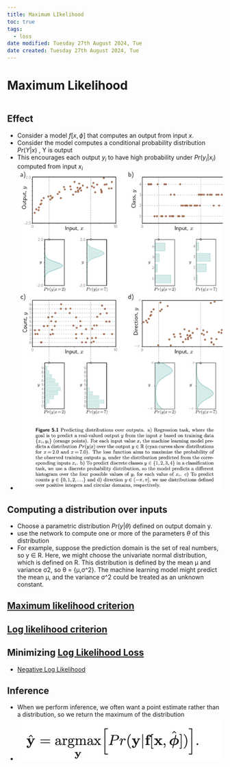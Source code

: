 ```yaml
---
title: Maximum LIkelihood
toc: true
tags:
  - loss
date modified: Tuesday 27th August 2024, Tue
date created: Tuesday 27th August 2024, Tue
---
```


# Maximum Likelihood
```toc
```
## Effect
- Consider a model $f[x, \phi]$ that computes an output from input $x$.
- Consider the model computes a conditional probability distribution $Pr(Y|x)$ , Y is output
- This encourages each output $y_i$ to have high probability under $Pr(y_{i}|x_{i})$ computed from input $x_{i}$
- ![](../images/Pasted%20image%2020240827214256.png)
## Computing a distribution over inputs
- Choose a parametric distribution $Pr(y|\theta)$ defined on output domain y. 
- use the network to compute one or more of the parameters $\theta$ of this distribution
- For example, suppose the prediction domain is the set of real numbers, so y ∈ R. Here, we might choose the univariate normal distribution, which is defined on R. This distribution is defined by the mean μ and variance σ2, so θ = {μ,σ^2}. The machine learning model might predict the mean μ, and the variance σ^2 could be treated as an unknown constant.

## [Maximum likelihood criterion](Maximum%20likelihood%20criterion.md)

## [Log likelihood criterion](Log%20likelihood%20criterion.md)

## Minimizing [Log Likelihood Loss](Log%20Likelihood%20Loss.md)
- [Negative Log Likelihood](Negative%20Log%20Likelihood.md)

## Inference
- When we perform inference, we often want a point estimate rather than a distribution, so we return the maximum of the distribution
- ![](../images/Pasted%20image%2020240827215213.png)
